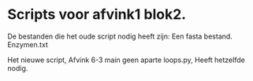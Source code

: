 # Scripts voor afvink1 blok2.
De bestanden die het oude script nodig heeft zijn:
  Een fasta bestand.
  Enzymen.txt

Het nieuwe script, Afvink 6-3 main geen aparte loops.py, Heeft hetzelfde nodig.
